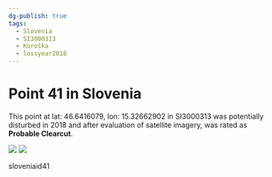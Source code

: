 ```yaml
---
dg-publish: true
tags:
  - Slovenia
  - SI3000313
  - Koroška
  - lossyear2018
---
```


# Point 41 in Slovenia

This point at lat: 46.6416079, lon: 15.32662902 in SI3000313 was potentially disturbed in 2018 and after evaluation of satellite imagery, was rated as **Probable Clearcut**.

<div class='juxtapose' data-showcredits='false'>
<img src='https://baserow-backend-production20240528124524339000000001.s3.amazonaws.com/user_files/7S0NKlRoQMO6fLzefOqgBrvRVBWptN97_55a89d1b9bae00bcfed0b1eb278c00fe9f8c6395b79d77028224415bffdd7c95.png' data-label='October 2017' />
<img src='https://baserow-backend-production20240528124524339000000001.s3.amazonaws.com/user_files/Qk8NX0ZJcnIIXGuzskZA6wglKxBOJUZN_44ef949d4689fc2cad73e56bf60c4b2ae3dd361e69fb7dff4be2f4d0af3d67eb.png' data-label='September 2019' />
</div>

sloveniaid41